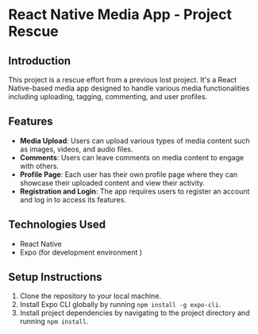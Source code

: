 # React Native Media App - Project Rescue

## Introduction
This project is a rescue effort from a previous lost project. It's a React Native-based media app designed to handle various media functionalities including uploading, tagging, commenting, and user profiles.

## Features
- **Media Upload**: Users can upload various types of media content such as images, videos, and audio files.
- **Comments**: Users can leave comments on media content to engage with others.
- **Profile Page**: Each user has their own profile page where they can showcase their uploaded content and view their activity.
- **Registration and Login**: The app requires users to register an account and log in to access its features.

## Technologies Used
- React Native
- Expo (for development environment )

## Setup Instructions
1. Clone the repository to your local machine.
2. Install Expo CLI globally by running `npm install -g expo-cli`.
3. Install project dependencies by navigating to the project directory and running `npm install`.

